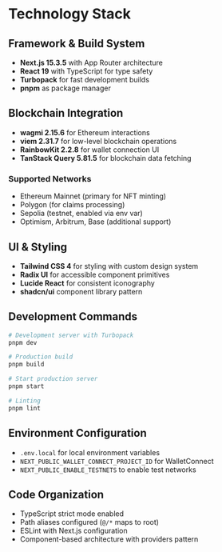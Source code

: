 # Technology Stack

## Framework & Build System

- **Next.js 15.3.5** with App Router architecture
- **React 19** with TypeScript for type safety
- **Turbopack** for fast development builds
- **pnpm** as package manager

## Blockchain Integration

- **wagmi 2.15.6** for Ethereum interactions
- **viem 2.31.7** for low-level blockchain operations
- **RainbowKit 2.2.8** for wallet connection UI
- **TanStack Query 5.81.5** for blockchain data fetching

### Supported Networks

- Ethereum Mainnet (primary for NFT minting)
- Polygon (for claims processing)
- Sepolia (testnet, enabled via env var)
- Optimism, Arbitrum, Base (additional support)

## UI & Styling

- **Tailwind CSS 4** for styling with custom design system
- **Radix UI** for accessible component primitives
- **Lucide React** for consistent iconography
- **shadcn/ui** component library pattern

## Development Commands

```bash
# Development server with Turbopack
pnpm dev

# Production build
pnpm build

# Start production server
pnpm start

# Linting
pnpm lint
```

## Environment Configuration

- `.env.local` for local environment variables
- `NEXT_PUBLIC_WALLET_CONNECT_PROJECT_ID` for WalletConnect
- `NEXT_PUBLIC_ENABLE_TESTNETS` to enable test networks

## Code Organization

- TypeScript strict mode enabled
- Path aliases configured (`@/*` maps to root)
- ESLint with Next.js configuration
- Component-based architecture with providers pattern
